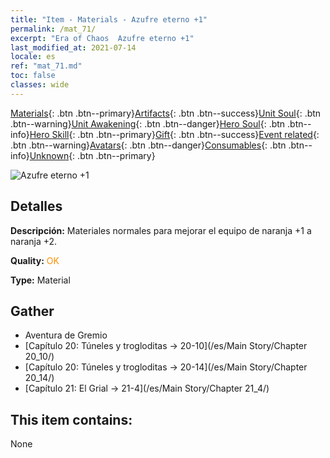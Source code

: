 ```yaml
---
title: "Item - Materials - Azufre eterno +1"
permalink: /mat_71/
excerpt: "Era of Chaos  Azufre eterno +1"
last_modified_at: 2021-07-14
locale: es
ref: "mat_71.md"
toc: false
classes: wide
---
```

 [Materials](/ItemsES/){: .btn .btn--primary}[Artifacts](/ItemsES/Artifacts/){: .btn .btn--success}[Unit Soul](/ItemsES/UnitSoul/){: .btn .btn--warning}[Unit Awakening](/ItemsES/UnitAwakening/){: .btn .btn--danger}[Hero Soul](/ItemsES/HeroSoul/){: .btn .btn--info}[Hero Skill](/ItemsES/HeroSkill/){: .btn .btn--primary}[Gift](/ItemsES/Gift/){: .btn .btn--success}[Event related](/ItemsES/Events/){: .btn .btn--warning}[Avatars](/ItemsES/Avatars/){: .btn .btn--danger}[Consumables](/ItemsES/Consumables/){: .btn .btn--info}[Unknown](/ItemsES/Unknown/){: .btn .btn--primary}

 ![Azufre eterno +1](/images/t/i_cailiao_liuhuang3.png)

## Detalles
 **Descripción:** Materiales normales para mejorar el equipo de naranja +1 a naranja +2.

 **Quality:** <span style="color: #FF8C00">OK</span>

 **Type:** Material

## Gather

*    Aventura de Gremio 
*    [Capítulo 20: Túneles y trogloditas -> 20-10](/es/Main Story/Chapter 20_10/) 
*    [Capítulo 20: Túneles y trogloditas -> 20-14](/es/Main Story/Chapter 20_14/) 
*    [Capítulo 21: El Grial -> 21-4](/es/Main Story/Chapter 21_4/) 

## This item contains:

  None


